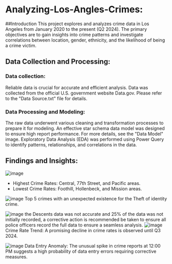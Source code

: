 # Analyzing-Los-Angles-Crimes:

##Introduction
This project explores and analyzes crime data in Los Angeles from January 2020 to the present (Q2 2024). The primary objectives are to gain insights into crime patterns and investigate correlations between location, gender, ethnicity, and the likelihood of being a crime victim.
## Data Collection and Processing:
### Data collection:
Reliable data is crucial for accurate and efficient analysis. Data was collected from the official U.S. government website Data.gov. Please refer to the "Data Source.txt" file for details.
### Data Processing and Modeling:
The raw data underwent various cleaning and transformation processes to prepare it for modeling. An effective star schema data model was designed to ensure high report performance. For more details, see the "Data Model" image.
Exploratory Data Analysis (EDA) was performed using Power Query to identify patterns, relationships, and correlations in the data.

## Findings and Insights:
![image](https://github.com/user-attachments/assets/19d03321-82e6-45af-b326-9c9ffa488b03)

- Highest Crime Rates: Central, 77th Street, and Pacific areas.
- Lowest Crime Rates: Foothill, Hollenbeck, and Mission areas.

![image](https://github.com/user-attachments/assets/936e902b-28ff-4762-b3e0-4fc00bbeda9f)
Top 5 crimes with an unexpected existence for the Theft of identity crime.

![image](https://github.com/user-attachments/assets/5692728c-6948-419a-b4f1-f1471c249ccc)
the Descents data was not accurate and 25% of the data was not initially recorded, a corrective action is recommended be taken to ensure all police officers record the full data to ensure a seamless analysis.
![image](https://github.com/user-attachments/assets/18d9e708-ae22-4173-8394-45556a7be853)
Crime Rate Trend: A promising decline in crime rates is observed until Q3 2024.

![image](https://github.com/user-attachments/assets/4a9bd992-dc20-4bca-a42b-a5c83b038c09)
Data Entry Anomaly: The unusual spike in crime reports at 12:00 PM suggests a high probability of data entry errors requiring corrective measures.
